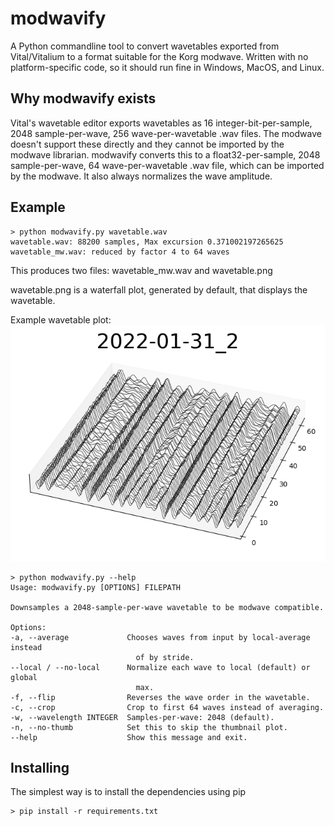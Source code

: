 # modwavify

A Python commandline tool to convert wavetables exported from Vital/Vitalium to a format suitable for the Korg modwave. Written with no platform-specific code, so it should run fine in Windows, MacOS, and Linux.

## Why modwavify exists

Vital's wavetable editor exports wavetables as 16 integer-bit-per-sample, 2048 sample-per-wave, 256 wave-per-wavetable .wav files. The modwave doesn't support these directly and they cannot be imported by the modwave librarian. modwavify converts this to a float32-per-sample, 2048 sample-per-wave, 64 wave-per-wavetable .wav file, which can be imported by the modwave. It also always normalizes the wave amplitude.

## Example

    > python modwavify.py wavetable.wav
    wavetable.wav: 88200 samples, Max excursion 0.371002197265625
    wavetable_mw.wav: reduced by factor 4 to 64 waves

This produces two files:
wavetable_mw.wav and wavetable.png

wavetable.png is a waterfall plot, generated by default, that displays the wavetable.

Example wavetable plot:
![wavetable plot](wavetable.png)

    > python modwavify.py --help
    Usage: modwavify.py [OPTIONS] FILEPATH

    Downsamples a 2048-sample-per-wave wavetable to be modwave compatible.

    Options:
    -a, --average             Chooses waves from input by local-average instead
                                of by stride.
    --local / --no-local      Normalize each wave to local (default) or global
                                max.
    -f, --flip                Reverses the wave order in the wavetable.
    -c, --crop                Crop to first 64 waves instead of averaging.
    -w, --wavelength INTEGER  Samples-per-wave: 2048 (default).
    -n, --no-thumb            Set this to skip the thumbnail plot.
    --help                    Show this message and exit.

## Installing
The simplest way is to install the dependencies using pip

    > pip install -r requirements.txt